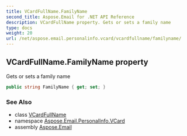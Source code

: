 ```yaml
---
title: VCardFullName.FamilyName
second_title: Aspose.Email for .NET API Reference
description: VCardFullName property. Gets or sets a family name
type: docs
weight: 20
url: /net/aspose.email.personalinfo.vcard/vcardfullname/familyname/
---
```

## VCardFullName.FamilyName property

Gets or sets a family name

```csharp
public string FamilyName { get; set; }
```

### See Also

* class [VCardFullName](../)
* namespace [Aspose.Email.PersonalInfo.VCard](../../vcardfullname/)
* assembly [Aspose.Email](../../../)


